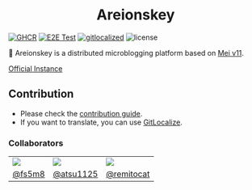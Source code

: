 <h1 align="center">Areionskey</h1>

[![GHCR](https://github.com/sakura-tel/areionskey/actions/workflows/ghcr.yml/badge.svg?branch=sakura-tel%2Fmain)](https://github.com/sakura-tel/areionskey/actions/workflows/ghcr.yml)
[![E2E Test](https://github.com/sakura-tel/areionskey/actions/workflows/e2e.yml/badge.svg?branch=sakura-tel%2Fmain)](https://github.com/sakura-tel/areionskey/actions/workflows/e2e.yml)
[![gitlocalized](https://gitlocalize.com/repo/6995/whole_project/badge.svg)](https://gitlocalize.com/repo/6995/whole_project?utm_source=badge)
![license](https://img.shields.io/github/license/sakura-tel/areionskey)

🏇 Areionskey is a distributed microblogging platform based on [Mei v11](https://github.com/mei23/misskey-v11).

[Official Instance](https://uma.milkey.homes)

## Contribution

- Please check the [contribution guide](CONTRIBUTING.md).
- If you want to translate, you can use [GitLocalize](https://gitlocalize.com/repo/6993).

### Collaborators

<table>
 <tr>
  <td><img src="https://avatars.githubusercontent.com/u/85814493?s=120&v=4"></img></td>
	<td><img src="https://avatars.githubusercontent.com/u/83960488?s=120&v=4"></img></td>
	<td><img src="https://avatars.githubusercontent.com/u/79707512?s=120&v=4"></img></td>
 </tr>
 <tr>
  <td align="center"><a href="https://github.com/fs5m8">@fs5m8</a></td>
	<td align="center"><a href="https://github.com/atsu1125">@atsu1125</a></td>
	<td align="center"><a href="https://github.com/remitocat">@remitocat</a></td>
 </tr>
</table>
